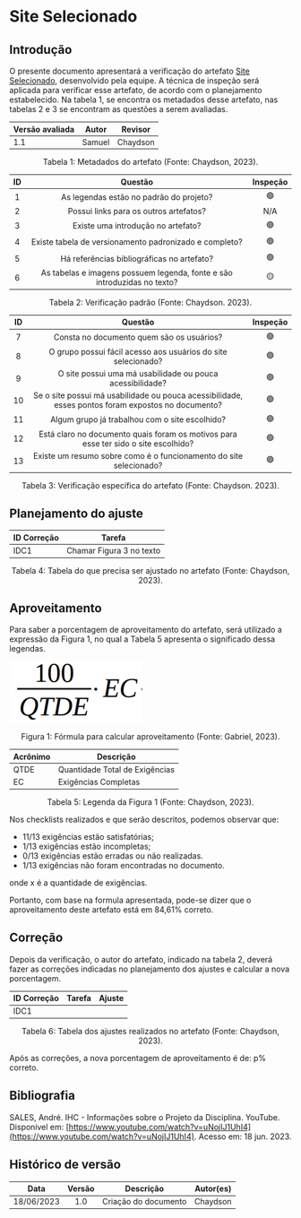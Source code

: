# Site Selecionado

## Introdução

O presente documento apresentará a verificação do artefato [Site Selecionado](../../planejamento/siteEscolhido.md), desenvolvido pela equipe. A técnica de inspeção será aplicada para verificar esse artefato, de acordo com o planejamento estabelecido. Na tabela 1, se encontra os metadados desse artefato, nas tabelas 2 e 3 se encontram as questões a serem avaliadas.

<center>

| Versão avaliada | Autor  | Revisor  |
| ---------------- | ------ | -------- |
| 1.1              | Samuel | Chaydson |

</center>

<div style="text-align: center">
<p> Tabela 1: Metadados do artefato (Fonte: Chaydson, 2023). </p>
</div>

| ID |                                 Questão                                 | Inspeção |
| :-: | :-----------------------------------------------------------------------: | :--------: |
| 1 |                 As legendas estão no padrão do projeto?                 |     🟢     |
| 2 |                  Possui links para os outros artefatos?                  |    N/A    |
| 3 |                   Existe uma introdução no artefato?                   |     🟢     |
| 4 |          Existe tabela de versionamento padronizado e completo?          |     🟢     |
| 5 |               Há referências bibliográficas no artefato?               |     🟢     |
| 6 | As tabelas e imagens possuem legenda, fonte e são introduzidas no texto? |     🟡     |

<div style="text-align: center">
    <p> Tabela 2: Verificação padrão (Fonte: Chaydson. 2023).</p>
</div>

| ID |                                              Questão                                              | Inspeção |
| :-: | :-------------------------------------------------------------------------------------------------: | :--------: |
| 7 |                             Consta no documento quem são os usuários?                             |     🟢     |
| 8 |                   O grupo possui fácil acesso aos usuários do site selecionado?                   |     🟢     |
| 9 |                     O site possui uma má usabilidade ou pouca acessibilidade?                     |     🟢     |
| 10 | Se o site possui má usabilidade ou pouca acessibilidade, esses pontos foram expostos no documento? |     🟢     |
| 11 |                           Algum grupo já trabalhou com o site escolhido?                           |     🟢     |
| 12 |        Está claro no documento quais foram os motivos para esse ter sido o site escolhido?        |     🟢     |
| 13 |                 Existe um resumo sobre como é o funcionamento do site selecionado?                 |     🟢     |

<div style="text-align: center">
    <p> Tabela 3: Verificação específica do artefato (Fonte: Chaydson. 2023).</p>
</div>

## Planejamento do ajuste

| ID Correção | Tarefa                   |
| ------------- | ------------------------ |
| IDC1          | Chamar Figura 3 no texto |

<div style="text-align: center">
<p> Tabela 4: Tabela do que precisa ser ajustado no artefato (Fonte: Chaydson, 2023). </p>
</div>

## Aproveitamento

Para saber a porcentagem de aproveitamento do artefato, será utilizado a expressão da Figura 1, no qual a Tabela 5 apresenta o significado dessa legendas.

<img src="../../../images/formulaCalculoAproveitamento.png"  alt="legenda da fórmula da figura 1"/>
<div style="text-align: center">

<p> Figura 1: Fórmula para calcular aproveitamento (Fonte: Gabriel, 2023). </p>
</div>

| Acrônimo | Descrição                     |
| --------- | ------------------------------- |
| QTDE      | Quantidade Total de Exigências |
| EC        | Exigências Completas           |

<div style="text-align: center">
<p> Tabela 5: Legenda da Figura 1 (Fonte: Chaydson, 2023). </p>
</div>

Nos checklists realizados e que serão descritos, podemos observar que:

- 11/13 exigências estão satisfatórias;
- 1/13 exigências estão incompletas;
- 0/13 exigências estão erradas ou não realizadas.
- 1/13 exigências não foram encontradas no documento.

onde x é a quantidade de exigências.

Portanto, com base na formula apresentada, pode-se dizer que o aproveitamento deste artefato está em 84,61% correto.

## Correção

Depois da verificação, o autor do artefato, indicado na tabela 2, deverá fazer as correções indicadas no planejamento dos ajustes e calcular a nova porcentagem.

| ID Correção | Tarefa | Ajuste |
| ------------- | ------ | ------ |
| IDC1          |        |        |

<!-- Atualizar histórico de versão, após corrigir. -->

<div style="text-align: center">
<p> Tabela 6: Tabela dos ajustes realizados no artefato (Fonte: Chaydson, 2023). </p>
</div>

Após as correções, a nova porcentagem de aproveitamento é de: p% correto.

## Bibliografia

SALES, André. IHC - Informações sobre o Projeto da Disciplina. YouTube. Disponível em: [https://www.youtube.com/watch?v=uNojIJ1UhI4](https://www.youtube.com/watch?v=uNojIJ1UhI4). Acesso em: 18 jun. 2023.‌

## Histórico de versão

|    Data    | Versão |      Descrição      | Autor(es) |
| :--------: | :-----: | :--------------------: | :-------: |
| 18/06/2023 |   1.0   | Criação do documento | Chaydson |
